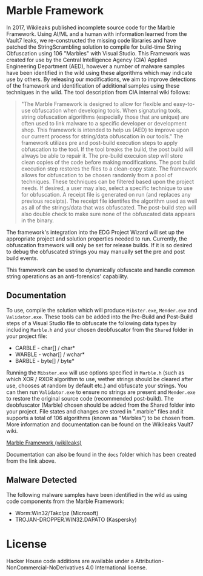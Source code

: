 # Marble Framework

In 2017, Wikileaks published incomplete source code for the Marble Framework. Using AI/ML and a human with
information learned from the Vault7 leaks, we re-constructed the missing code libraries and have patched the
StringScrambling solution to compile for build-time String Obfuscation using 106 "Marbles" with Visual Studio. 
This Framework was created for use by the Central Intelligence Agency (CIA) Applied Engineering Department (AED),
however a number of malware samples have been identified in the wild using these algorithms which may indicate
use by others. By releasing our modifications, we aim to improve detections of the framework and identification 
of additional samples using these techniques in the wild. The tool description from CIA internal wiki follows: 

> "The Marble Framework is designed to allow for flexible and easy-to-use obfuscation when developing tools. 
> When signaturing tools, string obfuscation algorithms (especially those that are unique) are often used to 
> link malware to a specific developer or development shop. This framework is intended to help us (AED) to 
> improve upon our current process for string/data obfuscation in our tools." The framework utilizes pre and
> post-build execution steps to apply obfuscation to the tool. If the tool breaks the build, the post build will
> always be able to repair it. The pre-build execuion step will store clean copies of the code before making
> modifications. The post build execution step restores the files to a clean-copy state. The framework allows for
> obfuscation to be chosen randomly from a pool of techniques. These techniques can be filtered based upon the
> project needs. If desired, a user may also, select a specific technique to use for obfuscation. A receipt file
> is generated on run (and replaces any previous receipts). The receipt file identifes the algorithm used as well
> as all of the strings/data that was obfuscated. The post-build step will also double check to make sure none of
> the obfuscated data appears in the binary.

The framework's integration into the EDG Project Wizard will set up the appropriate project and solution properties 
needed to run. Currently, the obfuscation framework will only be set for release builds. If it is so desired to debug 
the obfuscated strings you may manually set the pre and post build events.

This framework can be used to dynamically obfuscate and handle common string operations as an anti-forensics'
capability.

## Documentation

To use, compile the solution which will produce `Mibster.exe`, `Mender.exe` and `Validator.exe`. These tools
can be added into the Pre-Build and Post-Build steps of a Visual Studio file to obfuscate the following
data types by including `Marble.h` and your chosen deobfuscator from the `Shared` folder in your project file:

 * CARBLE - char[] / char*
 * WARBLE - wchar[] / wchar*
 * BARBLE - byte[] / byte* 
 
Running the `Mibster.exe` will use options specified in `Marble.h` (such as which XOR / RXOR algorithm to use,
wether strings should be cleared after use, chooses at random by default etc.) and obfuscate your strings. You
can then run `Validator.exe` to ensure no strings are present and `Mender.exe` to restore the original source
code (recommended post-build). The deobfuscator (Marble) chosen should be added from the Shared folder into your
project. File states and changes are stored in ".marble" files and it supports a total of 106 algorithms (known as
"Marbles") to be chosen from. More information and documentation can be found on the Wikileaks Vault7 wiki.

[Marble Framework (wikileaks)](https://wikileaks.org/ciav7p1/cms/page_14588467.html)

Documentation can also be found in the `docs` folder which has been created from the link above. 

## Malware Detected

The following malware samples have been identified in the wild as using code components from the Marble Framework:

* Worm:Win32/Takc!pz (Microsoft)
* TROJAN-DROPPER.WIN32.DAPATO (Kaspersky)

# License

Hacker House code additions are available under a Attribution-NonCommercial-NoDerivatives 4.0 International license.
